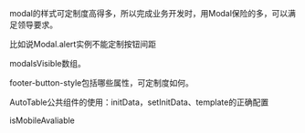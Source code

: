 modal的样式可定制度高得多，所以完成业务开发时，用Modal保险的多，可以满足领导要求。

比如说Modal.alert实例不能定制按钮间距

modalsVisible数组。

footer-button-style包括哪些属性，可定制度如何。

AutoTable公共组件的使用：initData，setInitData、template的正确配置

isMobileAvaliable
